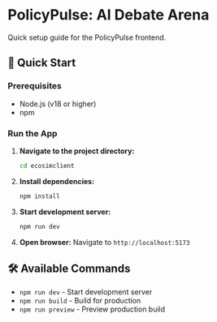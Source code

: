 # PolicyPulse: AI Debate Arena

Quick setup guide for the PolicyPulse frontend.

## 🚀 Quick Start

### Prerequisites
- Node.js (v18 or higher)
- npm

### Run the App

1. **Navigate to the project directory:**
   ```bash
   cd ecosimclient
   ```

2. **Install dependencies:**
   ```bash
   npm install
   ```

3. **Start development server:**
   ```bash
   npm run dev
   ```

4. **Open browser:**
   Navigate to `http://localhost:5173`

## 🛠️ Available Commands

- `npm run dev` - Start development server
- `npm run build` - Build for production
- `npm run preview` - Preview production build
